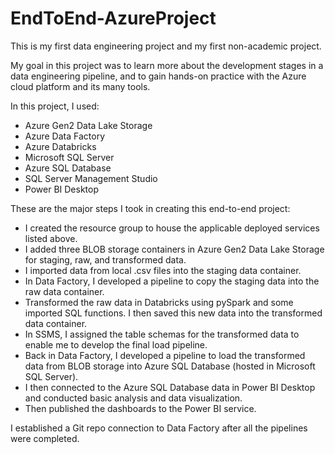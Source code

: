# EndToEnd-AzureProject

This is my first data engineering project and my first non-academic project.

My goal in this project was to learn more about the development stages in a data engineering pipeline, and to gain hands-on practice with the Azure cloud platform and its many tools.

In this project, I used:
- Azure Gen2 Data Lake Storage
- Azure Data Factory
- Azure Databricks
- Microsoft SQL Server
- Azure SQL Database
- SQL Server Management Studio
- Power BI Desktop

These are the major steps I took in creating this end-to-end project:
- I created the resource group to house the applicable deployed services listed above.
- I added three BLOB storage containers in Azure Gen2 Data Lake Storage for staging, raw, and transformed data.
- I imported data from local .csv files into the staging data container.
- In Data Factory, I developed a pipeline to copy the staging data into the raw data container.
- Transformed the raw data in Databricks using pySpark and some imported SQL functions. I then saved this new data into the transformed data container.
- In SSMS, I assigned the table schemas for the transformed data to enable me to develop the final load pipeline.
- Back in Data Factory, I developed a pipeline to load the transformed data from BLOB storage into Azure SQL Database (hosted in Microsoft SQL Server).
- I then connected to the Azure SQL Database data in Power BI Desktop and conducted basic analysis and data visualization.
- Then published the dashboards to the Power BI service.

I established a Git repo connection to Data Factory after all the pipelines were completed.
